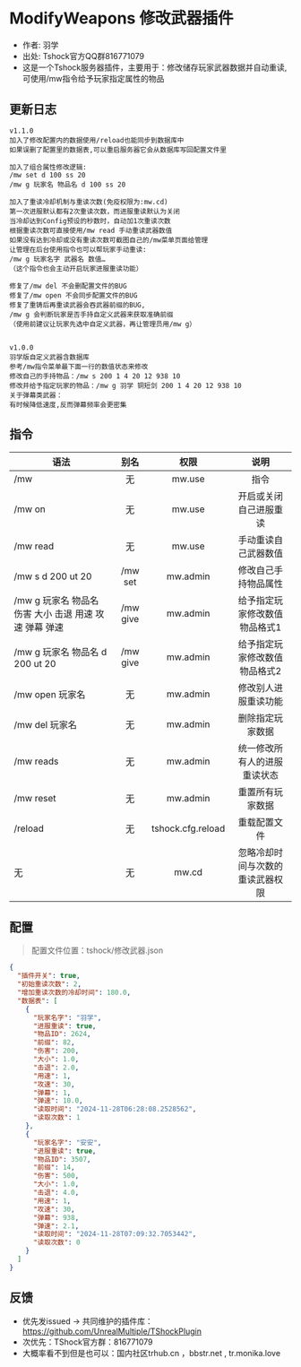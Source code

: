 # ModifyWeapons 修改武器插件

- 作者: 羽学
- 出处: Tshock官方QQ群816771079
- 这是一个Tshock服务器插件，主要用于：修改储存玩家武器数据并自动重读,可使用/mw指令给予玩家指定属性的物品

## 更新日志

```
v1.1.0
加入了修改配置内的数据使用/reload也能同步到数据库中
如果误删了配置里的数据表,可以重启服务器它会从数据库写回配置文件里

加入了组合属性修改逻辑:
/mw set d 100 ss 20
/mw g 玩家名 物品名 d 100 ss 20

加入了重读冷却机制与重读次数(免疫权限为:mw.cd)
第一次进服默认都有2次重读次数，而进服重读默认为关闭
当冷却达到Config预设的秒数时，自动加1次重读次数
根据重读次数可直接使用/mw read 手动重读武器数值
如果没有达到冷却或没有重读次数可截图自己的/mw菜单页面给管理
让管理在后台使用指令也可以帮玩家手动重读:
/mw g 玩家名字 武器名 数值…
（这个指令也会主动开启玩家进服重读功能）

修复了/mw del 不会删配置文件的BUG
修复了/mw open 不会同步配置文件的BUG
修复了重铸后再重读武器会吞武器前缀的BUG,
/mw g 会判断玩家是否手持自定义武器来获取准确前缀
（使用前建议让玩家先选中自定义武器，再让管理员用/mw g）


v1.0.0
羽学版自定义武器含数据库
参考/mw指令菜单最下面一行的数值状态来修改
修改自己的手持物品：/mw s 200 1 4 20 12 938 10
修改并给予指定玩家的物品：/mw g 羽学 铜短剑 200 1 4 20 12 938 10
关于弹幕类武器：
有时候降低速度,反而弹幕频率会更密集
```

## 指令

| 语法                             | 别名  |       权限       |                   说明                   |
| -------------------------------- | :---: | :--------------: | :--------------------------------------: |
| /mw  | 无 |   mw.use    |    指令    |
| /mw on | 无 |   mw.use    |    开启或关闭自己进服重读    |
| /mw read | 无 |   mw.use    |    手动重读自己武器数值    |
| /mw s d 200 ut 20 | /mw set |   mw.admin    |    修改自己手持物品属性    |
| /mw g 玩家名 物品名 伤害 大小 击退 用速 攻速 弹幕 弹速 | /mw give |   mw.admin    |    给予指定玩家修改数值物品格式1    |
| /mw g 玩家名 物品名 d 200 ut 20 | /mw give |   mw.admin    |    给予指定玩家修改数值物品格式2    |
| /mw open 玩家名 | 无 |   mw.admin    |    修改别人进服重读功能    |
| /mw del 玩家名 | 无 |   mw.admin    |    删除指定玩家数据    |
| /mw reads | 无 |   mw.admin    |    统一修改所有人的进服重读状态    |
| /mw reset | 无 |   mw.admin    |    重置所有玩家数据    |
| /reload  | 无 |   tshock.cfg.reload    |    重载配置文件    |
| 无  | 无 |   mw.cd    |    忽略冷却时间与次数的重读武器权限    |

## 配置
> 配置文件位置：tshock/修改武器.json
```json
{
  "插件开关": true,
  "初始重读次数": 2,
  "增加重读次数的冷却时间": 180.0,
  "数据表": [
    {
      "玩家名字": "羽学",
      "进服重读": true,
      "物品ID": 2624,
      "前缀": 82,
      "伤害": 200,
      "大小": 1.0,
      "击退": 2.0,
      "用速": 1,
      "攻速": 30,
      "弹幕": 1,
      "弹速": 10.0,
      "读取时间": "2024-11-28T06:28:08.2528562",
      "读取次数": 1
    },
    {
      "玩家名字": "安安",
      "进服重读": true,
      "物品ID": 3507,
      "前缀": 14,
      "伤害": 500,
      "大小": 1.0,
      "击退": 4.0,
      "用速": 1,
      "攻速": 30,
      "弹幕": 938,
      "弹速": 2.1,
      "读取时间": "2024-11-28T07:09:32.7053442",
      "读取次数": 0
    }
  ]
}
```
## 反馈
- 优先发issued -> 共同维护的插件库：https://github.com/UnrealMultiple/TShockPlugin
- 次优先：TShock官方群：816771079
- 大概率看不到但是也可以：国内社区trhub.cn ，bbstr.net , tr.monika.love